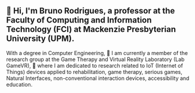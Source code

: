 ## 👋 Hi, I'm Bruno Rodrigues, a professor at the Faculty of Computing and Information Technology (FCI) at Mackenzie Presbyterian University (UPM). 

With a degree in Computer Engineering, 🔭 I am currently a member of the research group at the Game Therapy and Virtual Reality Laboratory (Lab GameVR), 🌱 where I am dedicated to research related to IoT (Internet of Things) devices applied to rehabilitation, game therapy, serious games, Natural Interfaces, non-conventional interaction devices, accessibility and education.

<!--
**dasilvarodriguesb/dasilvarodriguesb** is a ✨ _special_ ✨ repository because its `README.md` (this file) appears on your GitHub profile.

Here are some ideas to get you started:

- 🔭 I’m currently working on ...
- 🌱 I’m currently learning ...
- 👯 I’m looking to collaborate on ...
- 🤔 I’m looking for help with ...
- 💬 Ask me about ...
- 📫 How to reach me: ...
- 😄 Pronouns: ...
- ⚡ Fun fact: ...
-->



